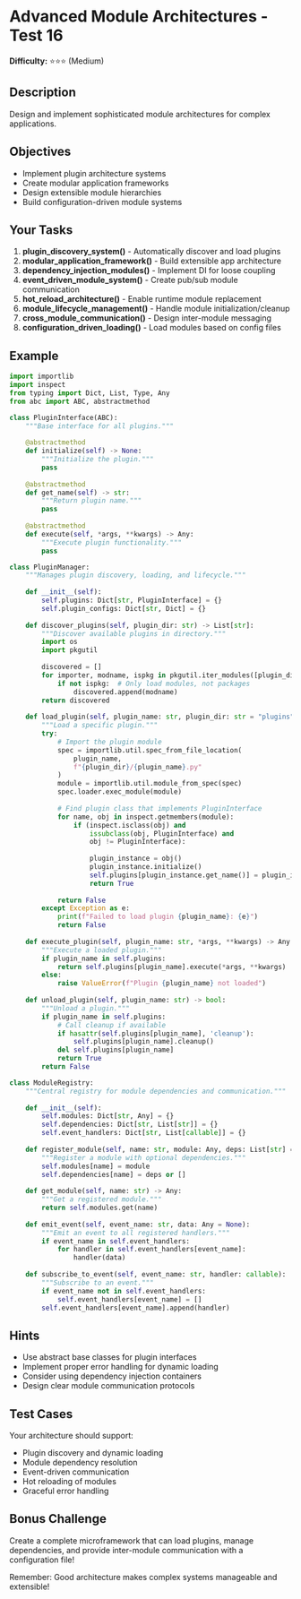 # Advanced Module Architectures - Test 16

**Difficulty:** ⭐⭐⭐ (Medium)

## Description

Design and implement sophisticated module architectures for complex applications.

## Objectives

- Implement plugin architecture systems
- Create modular application frameworks
- Design extensible module hierarchies
- Build configuration-driven module systems

## Your Tasks

1. **plugin_discovery_system()** - Automatically discover and load plugins
2. **modular_application_framework()** - Build extensible app architecture
3. **dependency_injection_modules()** - Implement DI for loose coupling
4. **event_driven_module_system()** - Create pub/sub module communication
5. **hot_reload_architecture()** - Enable runtime module replacement
6. **module_lifecycle_management()** - Handle module initialization/cleanup
7. **cross_module_communication()** - Design inter-module messaging
8. **configuration_driven_loading()** - Load modules based on config files

## Example

```python
import importlib
import inspect
from typing import Dict, List, Type, Any
from abc import ABC, abstractmethod

class PluginInterface(ABC):
    """Base interface for all plugins."""
    
    @abstractmethod
    def initialize(self) -> None:
        """Initialize the plugin."""
        pass
    
    @abstractmethod
    def get_name(self) -> str:
        """Return plugin name."""
        pass
    
    @abstractmethod
    def execute(self, *args, **kwargs) -> Any:
        """Execute plugin functionality."""
        pass

class PluginManager:
    """Manages plugin discovery, loading, and lifecycle."""
    
    def __init__(self):
        self.plugins: Dict[str, PluginInterface] = {}
        self.plugin_configs: Dict[str, Dict] = {}
    
    def discover_plugins(self, plugin_dir: str) -> List[str]:
        """Discover available plugins in directory."""
        import os
        import pkgutil
        
        discovered = []
        for importer, modname, ispkg in pkgutil.iter_modules([plugin_dir]):
            if not ispkg:  # Only load modules, not packages
                discovered.append(modname)
        return discovered
    
    def load_plugin(self, plugin_name: str, plugin_dir: str = "plugins") -> bool:
        """Load a specific plugin."""
        try:
            # Import the plugin module
            spec = importlib.util.spec_from_file_location(
                plugin_name, 
                f"{plugin_dir}/{plugin_name}.py"
            )
            module = importlib.util.module_from_spec(spec)
            spec.loader.exec_module(module)
            
            # Find plugin class that implements PluginInterface
            for name, obj in inspect.getmembers(module):
                if (inspect.isclass(obj) and 
                    issubclass(obj, PluginInterface) and 
                    obj != PluginInterface):
                    
                    plugin_instance = obj()
                    plugin_instance.initialize()
                    self.plugins[plugin_instance.get_name()] = plugin_instance
                    return True
            
            return False
        except Exception as e:
            print(f"Failed to load plugin {plugin_name}: {e}")
            return False
    
    def execute_plugin(self, plugin_name: str, *args, **kwargs) -> Any:
        """Execute a loaded plugin."""
        if plugin_name in self.plugins:
            return self.plugins[plugin_name].execute(*args, **kwargs)
        else:
            raise ValueError(f"Plugin {plugin_name} not loaded")
    
    def unload_plugin(self, plugin_name: str) -> bool:
        """Unload a plugin."""
        if plugin_name in self.plugins:
            # Call cleanup if available
            if hasattr(self.plugins[plugin_name], 'cleanup'):
                self.plugins[plugin_name].cleanup()
            del self.plugins[plugin_name]
            return True
        return False

class ModuleRegistry:
    """Central registry for module dependencies and communication."""
    
    def __init__(self):
        self.modules: Dict[str, Any] = {}
        self.dependencies: Dict[str, List[str]] = {}
        self.event_handlers: Dict[str, List[callable]] = {}
    
    def register_module(self, name: str, module: Any, deps: List[str] = None):
        """Register a module with optional dependencies."""
        self.modules[name] = module
        self.dependencies[name] = deps or []
    
    def get_module(self, name: str) -> Any:
        """Get a registered module."""
        return self.modules.get(name)
    
    def emit_event(self, event_name: str, data: Any = None):
        """Emit an event to all registered handlers."""
        if event_name in self.event_handlers:
            for handler in self.event_handlers[event_name]:
                handler(data)
    
    def subscribe_to_event(self, event_name: str, handler: callable):
        """Subscribe to an event."""
        if event_name not in self.event_handlers:
            self.event_handlers[event_name] = []
        self.event_handlers[event_name].append(handler)
```

## Hints

- Use abstract base classes for plugin interfaces
- Implement proper error handling for dynamic loading
- Consider using dependency injection containers
- Design clear module communication protocols

## Test Cases

Your architecture should support:
- Plugin discovery and dynamic loading
- Module dependency resolution
- Event-driven communication
- Hot reloading of modules
- Graceful error handling

## Bonus Challenge

Create a complete microframework that can load plugins, manage dependencies, and provide inter-module communication with a configuration file!

Remember: Good architecture makes complex systems manageable and extensible!
